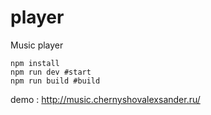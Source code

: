 # player
 Music player
 
 ```shell
 npm install 
 npm run dev #start 
 npm run build #build
 ```
 
 demo : http://music.chernyshovalexsander.ru/
